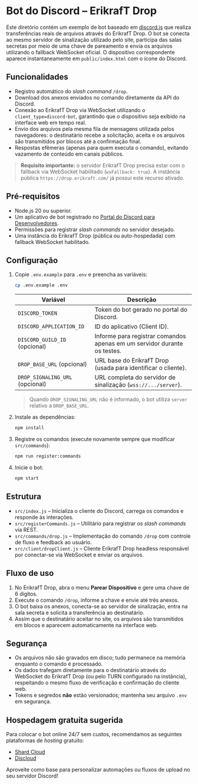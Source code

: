 # Bot do Discord – ErikrafT Drop

Este diretório contém um exemplo de bot baseado em [discord.js](https://discord.js.org/) que realiza transferências reais de arquivos através do ErikrafT Drop. O bot se conecta ao mesmo servidor de sinalização utilizado pelo site, participa das salas secretas por meio de uma chave de pareamento e envia os arquivos utilizando o fallback WebSocket oficial. O dispositivo correspondente aparece instantaneamente em `public/index.html` com o ícone do Discord.

## Funcionalidades

- Registro automático do *slash command* `/drop`.
- Download dos anexos enviados no comando diretamente da API do Discord.
- Conexão ao ErikrafT Drop via WebSocket utilizando o `client_type=discord-bot`, garantindo que o dispositivo seja exibido na interface web em tempo real.
- Envio dos arquivos pela mesma fila de mensagens utilizada pelos navegadores: o destinatário recebe a solicitação, aceita e os arquivos são transmitidos por blocos até a confirmação final.
- Respostas efêmeras (apenas para quem executa o comando), evitando vazamento de conteúdo em canais públicos.

> **Requisito importante:** o servidor ErikrafT Drop precisa estar com o fallback via WebSocket habilitado (`wsFallback: true`). A instância pública `https://drop.erikraft.com/` já possui este recurso ativado.

## Pré‑requisitos

- Node.js 20 ou superior.
- Um aplicativo de bot registrado no [Portal do Discord para Desenvolvedores](https://discord.com/developers/applications).
- Permissões para registrar *slash commands* no servidor desejado.
- Uma instância do ErikrafT Drop (pública ou auto-hospedada) com fallback WebSocket habilitado.

## Configuração

1. Copie `.env.example` para `.env` e preencha as variáveis:

   ```bash
   cp .env.example .env
   ```

   | Variável                      | Descrição                                                                 |
   |-------------------------------|----------------------------------------------------------------------------|
   | `DISCORD_TOKEN`               | Token do bot gerado no portal do Discord.                                 |
   | `DISCORD_APPLICATION_ID`      | ID do aplicativo (Client ID).                                             |
   | `DISCORD_GUILD_ID` (opcional) | Informe para registrar comandos apenas em um servidor durante os testes. |
   | `DROP_BASE_URL` (opcional)    | URL base do ErikrafT Drop (usada para identificar o cliente).             |
   | `DROP_SIGNALING_URL` (opcional)| URL completa do servidor de sinalização (`wss://.../server`).           |

   > Quando `DROP_SIGNALING_URL` não é informado, o bot utiliza `server` relativo a `DROP_BASE_URL`.

2. Instale as dependências:

   ```bash
   npm install
   ```

3. Registre os comandos (execute novamente sempre que modificar `src/commands`):

   ```bash
   npm run register:commands
   ```

4. Inicie o bot:

   ```bash
   npm start
   ```

## Estrutura

- `src/index.js` – Inicializa o cliente do Discord, carrega os comandos e responde às interações.
- `src/registerCommands.js` – Utilitário para registrar os *slash commands* via REST.
- `src/commands/drop.js` – Implementação do comando `/drop` com controle de fluxo e feedback ao usuário.
- `src/client/dropClient.js` – Cliente ErikrafT Drop headless responsável por conectar-se via WebSocket e enviar os arquivos.

## Fluxo de uso

1. No ErikrafT Drop, abra o menu **Parear Dispositivo** e gere uma chave de 6 dígitos.
2. Execute o comando `/drop`, informe a chave e envie até três anexos.
3. O bot baixa os anexos, conecta-se ao servidor de sinalização, entra na sala secreta e solicita a transferência ao destinatário.
4. Assim que o destinatário aceitar no site, os arquivos são transmitidos em blocos e aparecem automaticamente na interface web.

## Segurança

- Os arquivos não são gravados em disco; tudo permanece na memória enquanto o comando é processado.
- Os dados trafegam diretamente para o destinatário através do WebSocket do ErikrafT Drop (ou pelo TURN configurado na instância), respeitando o mesmo fluxo de verificação e confirmação do cliente web.
- Tokens e segredos **não** estão versionados; mantenha seu arquivo `.env` em segurança.

## Hospedagem gratuita sugerida

Para colocar o bot online 24/7 sem custos, recomendamos as seguintes plataformas de *hosting* gratuito:

- [Shard Cloud](https://shardcloud.app/pt-br/dash)
- [Discloud](https://discloud.com/dashboard)

Aproveite como base para personalizar automações ou fluxos de upload no seu servidor Discord!
